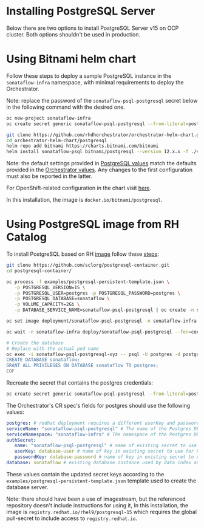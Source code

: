 # Installing PostgreSQL Server

Below there are two options to install PostgreSQL Server v15 on OCP cluster.
Both options shouldn't be used in production.

# Using Bitnami helm chart
Follow these steps to deploy a sample PostgreSQL instance in the `sonataflow-infra` namespace, with minimal requirements to deploy the Orchestrator.

Note: replace the password of the `sonataflow-psql-postgresql` secret below in the following command with the desired one.

```bash
oc new-project sonataflow-infra
oc create secret generic sonataflow-psql-postgresql --from-literal=postgres-username=postgres --from-literal=postgres-password=postgres

git clone https://github.com/rhdhorchestrator/orchestrator-helm-chart.git
cd orchestrator-helm-chart/postgresql
helm repo add bitnami https://charts.bitnami.com/bitnami
helm install sonataflow-psql bitnami/postgresql --version 12.x.x -f ./values.yaml
```

Note: the default settings provided in [PostgreSQL values](https://github.com/rhdhorchestrator/orchestrator-helm-chart/blob/main/postgresql/values.yaml) match the defaults provided in the
[Orchestrator values](https://github.com/rhdhorchestrator/orchestrator-helm-operator/blob/main/helm-charts/orchestrator/values.yaml).
Any changes to the first configuration must also be reported in the latter.

For OpenShift-related configuration in the chart visit [here](https://github.com/bitnami/charts/blob/main/bitnami/postgresql/README.md#differences-between-bitnami-postgresql-image-and-docker-official-image).

In this installation, the image is `docker.io/bitnami/postgresql`.

# Using PostgreSQL image from RH Catalog

To install PostgreSQL based on RH [image](https://catalog.redhat.com/software/containers/rhel9/postgresql-15/63f763f779eb1214c4d6fcf6?architecture=amd64&image=65e0af6ed6fed9d9cb59fffd)
follow these [steps](https://github.com/sclorg/postgresql-container/tree/master/15):

```bash
git clone https://github.com/sclorg/postgresql-container.git
cd postgresql-container/

oc process -f examples/postgresql-persistent-template.json \
   -p POSTGRESQL_VERSION=15 \
   -p POSTGRESQL_USER=postgres -p POSTGRESQL_PASSWORD=postgres \
   -p POSTGRESQL_DATABASE=sonataflow \
   -p VOLUME_CAPACITY=2Gi \
   -p DATABASE_SERVICE_NAME=sonataflow-psql-postgresql | oc create -n sonataflow-infra -f -

oc set image deployment/sonataflow-psql-postgresql -n sonataflow-infra postgresql=registry.redhat.io/rhel9/postgresql-15

oc wait -n sonataflow-infra deploy/sonataflow-psql-postgresql --for=condition=Available --timeout=5m

# Create the database
# Replace with the actual pod name
oc exec -i sonataflow-psql-postgresql-xyz -- psql -U postgres -d postgres <<EOF
CREATE DATABASE sonataflow;
GRANT ALL PRIVILEGES ON DATABASE sonataflow TO postgres;
EOF
```

Recreate the secret that contains the postgres credentials:
```bash
oc create secret generic sonataflow-psql-postgresql --from-literal=postgres-username=postgres --from-literal=postgres-password=postgres --dry-run=client -o yaml | oc replace -f -
```

The Orchestrator's CR spec's fields for postgres should use the following values:
```yaml
postgres: # redhat deployment requires a different userKey and passwordKey, since it is generated by the template.
serviceName: "sonataflow-psql-postgresql" # The name of the Postgres DB service to be used by platform services. Cannot be empty.
serviceNamespace: "sonataflow-infra" # The namespace of the Postgres DB service to be used by platform services.
authSecret:
   name: "sonataflow-psql-postgresql" # name of existing secret to use for PostgreSQL credentials.
   userKey: database-user # name of key in existing secret to use for PostgreSQL credentials.
   passwordKey: database-password # name of key in existing secret to use for PostgreSQL credentials.
database: sonataflow # existing database instance used by data index and job service
```

These values contain the updated secret keys according to the `examples/postgresql-persistent-template.json` template used to create the database server.

Note: there should have been a use of imagestream, but the referenced repository doesn't include instructions for using it,
In this installation, the image is `registry.redhat.io/rhel9/postgresql-15` which requires the global pull-secret to include access to `registry.redhat.io`.
